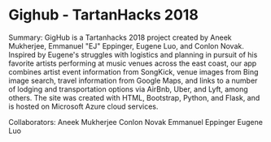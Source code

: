 # Gighub - TartanHacks 2018

Summary: GigHub is a Tartanhacks 2018 project created by Aneek Mukherjee, Emmanuel "EJ" Eppinger, Eugene Luo, and Conlon Novak. Inspired by Eugene's struggles with logistics and planning in pursuit of his favorite artists performing at music venues across the east coast, our app combines artist event information from SongKick, venue images from Bing image search, travel information from Google Maps, and links to a number of lodging and transportation options via AirBnb, Uber, and Lyft, among others. The site was created with HTML, Bootstrap, Python, and Flask, and is hosted on Microsoft Azure cloud services.

Collaborators:
    Aneek Mukherjee
    Conlon Novak
    Emmanuel Eppinger
    Eugene Luo
